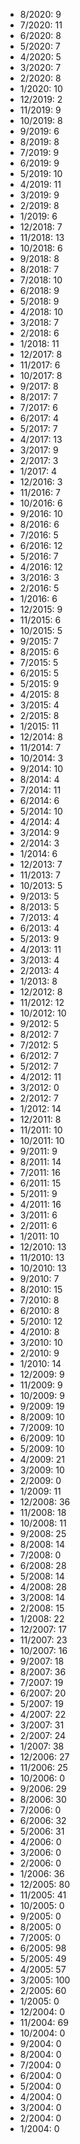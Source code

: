 *  8/2020: 9
*  7/2020: 11
*  6/2020: 8
*  5/2020: 7
*  4/2020: 5
*  3/2020: 7
*  2/2020: 8
*  1/2020: 10
*  12/2019: 2
*  11/2019: 9
*  10/2019: 8
*  9/2019: 6
*  8/2019: 8
*  7/2019: 9
*  6/2019: 9
*  5/2019: 10
*  4/2019: 11
*  3/2019: 9
*  2/2019: 8
*  1/2019: 6
*  12/2018: 7
*  11/2018: 13
*  10/2018: 6
*  9/2018: 8
*  8/2018: 7
*  7/2018: 10
*  6/2018: 9
*  5/2018: 9
*  4/2018: 10
*  3/2018: 7
*  2/2018: 6
*  1/2018: 11
*  12/2017: 8
*  11/2017: 6
*  10/2017: 8
*  9/2017: 8
*  8/2017: 7
*  7/2017: 6
*  6/2017: 4
*  5/2017: 7
*  4/2017: 13
*  3/2017: 9
*  2/2017: 3
*  1/2017: 4
*  12/2016: 3
*  11/2016: 7
*  10/2016: 6
*  9/2016: 10
*  8/2016: 6
*  7/2016: 5
*  6/2016: 12
*  5/2016: 7
*  4/2016: 12
*  3/2016: 3
*  2/2016: 5
*  1/2016: 6
*  12/2015: 9
*  11/2015: 6
*  10/2015: 5
*  9/2015: 7
*  8/2015: 6
*  7/2015: 5
*  6/2015: 5
*  5/2015: 9
*  4/2015: 8
*  3/2015: 4
*  2/2015: 8
*  1/2015: 11
*  12/2014: 8
*  11/2014: 7
*  10/2014: 3
*  9/2014: 10
*  8/2014: 4
*  7/2014: 11
*  6/2014: 6
*  5/2014: 10
*  4/2014: 4
*  3/2014: 9
*  2/2014: 3
*  1/2014: 6
*  12/2013: 7
*  11/2013: 7
*  10/2013: 5
*  9/2013: 5
*  8/2013: 5
*  7/2013: 4
*  6/2013: 4
*  5/2013: 9
*  4/2013: 11
*  3/2013: 4
*  2/2013: 4
*  1/2013: 8
*  12/2012: 8
*  11/2012: 12
*  10/2012: 10
*  9/2012: 5
*  8/2012: 7
*  7/2012: 5
*  6/2012: 7
*  5/2012: 7
*  4/2012: 11
*  3/2012: 0
*  2/2012: 7
*  1/2012: 14
*  12/2011: 8
*  11/2011: 10
*  10/2011: 10
*  9/2011: 9
*  8/2011: 14
*  7/2011: 16
*  6/2011: 15
*  5/2011: 9
*  4/2011: 16
*  3/2011: 6
*  2/2011: 6
*  1/2011: 10
*  12/2010: 13
*  11/2010: 13
*  10/2010: 13
*  9/2010: 7
*  8/2010: 15
*  7/2010: 8
*  6/2010: 8
*  5/2010: 12
*  4/2010: 8
*  3/2010: 10
*  2/2010: 9
*  1/2010: 14
*  12/2009: 9
*  11/2009: 9
*  10/2009: 9
*  9/2009: 19
*  8/2009: 10
*  7/2009: 10
*  6/2009: 10
*  5/2009: 10
*  4/2009: 21
*  3/2009: 10
*  2/2009: 0
*  1/2009: 11
*  12/2008: 36
*  11/2008: 18
*  10/2008: 11
*  9/2008: 25
*  8/2008: 14
*  7/2008: 0
*  6/2008: 28
*  5/2008: 14
*  4/2008: 28
*  3/2008: 14
*  2/2008: 15
*  1/2008: 22
*  12/2007: 17
*  11/2007: 23
*  10/2007: 16
*  9/2007: 18
*  8/2007: 36
*  7/2007: 19
*  6/2007: 20
*  5/2007: 19
*  4/2007: 22
*  3/2007: 31
*  2/2007: 24
*  1/2007: 38
*  12/2006: 27
*  11/2006: 25
*  10/2006: 0
*  9/2006: 29
*  8/2006: 30
*  7/2006: 0
*  6/2006: 32
*  5/2006: 31
*  4/2006: 0
*  3/2006: 0
*  2/2006: 0
*  1/2006: 36
*  12/2005: 80
*  11/2005: 41
*  10/2005: 0
*  9/2005: 0
*  8/2005: 0
*  7/2005: 0
*  6/2005: 98
*  5/2005: 49
*  4/2005: 57
*  3/2005: 100
*  2/2005: 60
*  1/2005: 0
*  12/2004: 0
*  11/2004: 69
*  10/2004: 0
*  9/2004: 0
*  8/2004: 0
*  7/2004: 0
*  6/2004: 0
*  5/2004: 0
*  4/2004: 0
*  3/2004: 0
*  2/2004: 0
*  1/2004: 0